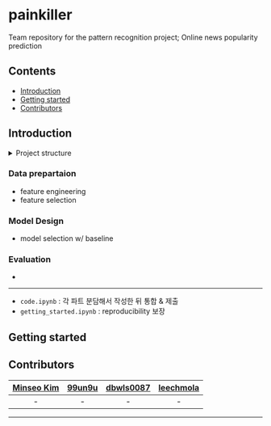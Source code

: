 # painkiller
Team repository for the pattern recognition project; Online news popularity prediction

## Contents
* [Introduction](#introduction)
* [Getting started](#getting-started)
* [Contributors](#contributors)

## Introduction
<details>
<summary>Project structure</summary>
📦painkiller
 ┣ 📂datasets
 ┃ ┣ 📜test.csv
 ┃ ┗ 📜train.csv
 ┣ 📂src
 ┃ ┣ 📜1_feature_selection.ipynb
 ┃ ┣ 📜2_feature_engineering.ipynb
 ┃ ┣ 📜3_model_selection.ipynb
 ┃ ┗ 📜4_evaluation.ipynb
 ┣ 📜README.md
 ┣ 📜code.ipynb
 ┗ 📜getting_started.ipynb
</div>
</details>

### Data prepartaion
* feature engineering
* feature selection
### Model Design
* model selection w/ baseline
### Evaluation
* 
---
* `code.ipynb` : 각 파트 분담해서 작성한 뒤 통합 & 제출
* `getting_started.ipynb` : reproducibility 보장 

## Getting started

## Contributors
|[Minseo Kim](https://github.com/440g)|[99un9u](https://github.com/99un9u)|[dbwls0087](https://github.com/dbwls0087)|[leechmola](https://github.com/leechmola)|
|:---:|:---:|:---:|:---:|
|-|-|-|-|
---